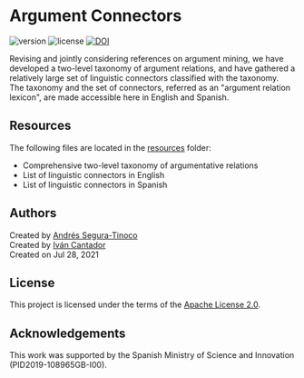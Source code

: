 # Argument Connectors
![version](https://img.shields.io/badge/version-1.0-blue)
![license](https://img.shields.io/badge/license-Apache_2.0-brightgreen)
[![DOI](https://zenodo.org/badge/390401437.svg)](https://zenodo.org/badge/latestdoi/390401437)

Revising and jointly considering references on argument mining, we have developed a two-level taxonomy of argument relations, and have gathered a relatively large set of linguistic connectors classified with the taxonomy. The taxonomy and the set of connectors, referred as an "argument relation lexicon", are made accessible here in English and Spanish.

## Resources
The following files are located in the <a href="https://github.com/argrecsys/connectors/tree/main/resources">resources</a> folder:
- Comprehensive two-level taxonomy of argumentative relations
- List of linguistic connectors in English
- List of linguistic connectors in Spanish

## Authors
Created by <a href="https://github.com/ansegura7" target="_blank">Andrés Segura-Tinoco</a>  
Created by <a href="http://arantxa.ii.uam.es/~cantador/" target="_blank">Iv&aacute;n Cantador</a>  
Created on Jul 28, 2021

## License
This project is licensed under the terms of the <a href="https://github.com/argrecsys/connectors/blob/main/LICENSE">Apache License 2.0</a>.

## Acknowledgements
This work was supported by the Spanish Ministry of Science and Innovation (PID2019-108965GB-I00).
